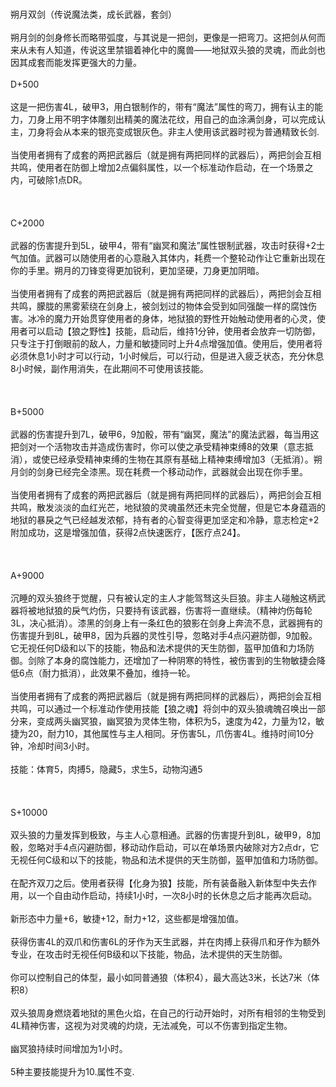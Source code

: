 <title>
朔月双剑</title>
<meta name="GENERATOR" content="WinCHM">
<meta http-equiv="Content-Type" content="text/html; charset=gb2312">

<br>朔月双剑（传说魔法类，成长武器，套剑）
<br>
<br>朔月剑的剑身修长而略带弧度，与其说是一把剑，更像是一把弯刀。这把剑从何而来从未有人知道，传说这里禁锢着神化中的魔兽——地狱双头狼的灵魂，而此剑也因其成套而能发挥更强大的力量。
<br>
<br>D+500
<br>
<br>这是一把伤害4L，破甲3，用白银制作的，带有“魔法”属性的弯刀，拥有认主的能力，刀身上用不明字体雕刻出精美的魔法花纹，用自己的血涂满剑身，可以完成认主，刀身将会从本来的银亮变成银灰色。非主人使用该武器时视为普通精致长剑.
<br>
<br>当使用者拥有了成套的两把武器后（就是拥有两把同样的武器后），两把剑会互相共鸣，使用者在防御上增加2点偏斜属性，以一个标准动作启动，在一个场景之内，可破除1点DR。
<br>
<br> 
<br>
<br>C+2000
<br>
<br>武器的伤害提升到5L，破甲4，带有“幽冥和魔法”属性银制武器，攻击时获得+2士气加值。武器可以随使用者的心意融入其体内，耗费一个整轮动作让它重新出现在你的手里。朔月的刀锋变得更加锐利，更加坚硬，刀身更加阴暗。
<br>
<br>当使用者拥有了成套的两把武器后（就是拥有两把同样的武器后），两把剑会互相共鸣，朦胧的黑雾萦绕在剑身上，被剑划过的物体会受到如同强酸一样的腐蚀伤害。冰冷的魔力开始贯穿使用者的身体，地狱狼的野性开始触动使用者的心灵，使用者可以启动【狼之野性】技能，启动后，维持1分钟，使用者会放弃一切防御，只专注于打倒眼前的敌人，力量和敏捷同时上升4点增强加值。使用后，使用者将必须休息1小时才可以行动，1小时候后，可以行动，但是进入疲乏状态，充分休息8小时候，副作用消失，在此期间不可使用该技能。
<br>
<br> 
<br>
<br>B+5000
<br>
<br>武器的伤害提升到7L，破甲6，9加骰，带有“幽冥，魔法”的魔法武器，每当用这把剑对一个活物攻击并造成伤害时，你可以使之承受精神束缚8的效果（意志抵消），或使已经承受精神束缚的生物在其原有基础上精神束缚增加3（无抵消）。朔月剑的剑身已经完全漆黑。现在耗费一个移动动作，武器就会出现在你手里。
<br>
<br>当使用者拥有了成套的两把武器后（就是拥有两把同样的武器后），两把剑会互相共鸣，散发淡淡的血红光芒，地狱狼的灵魂虽然还未完全觉醒，但是它本身蕴涵的地狱的暴戾之气已经越发浓郁，持有者的心智变得更加坚定和冷静，意志检定+2附加成功，这是增强加值，获得2点快速医疗，【医疗点24】。
<br>
<br> 
<br>
<br>A+9000
<br>
<br>沉睡的双头狼终于觉醒，只有被认定的主人才能驾驽这头巨狼。非主人碰触这柄武器将被地狱狼的戾气灼伤，只要持有该武器，伤害将一直继续。（精神灼伤每轮3L，决心抵消）。漆黑的剑身上有一条红色的狼影在剑身上奔流不息，武器拥有的伤害提升到8L，破甲8，因为兵器的灵性引导，忽略对手4点闪避防御，9加骰。它无视任何D级和以下的技能，物品和法术提供的天生防御，盔甲加值和力场防御。剑除了本身的腐蚀能力，还增加了一种阴寒的特性，被伤害到的生物敏捷会降低6点（耐力抵消），此效果不叠加，维持一轮。
<br>
<br>当使用者拥有了成套的两把武器后（就是拥有两把同样的武器后），两把剑会互相共鸣，可以通过一个标准动作使用技能【狼之魂】将剑中的双头狼魂魄召唤出一部分来，变成两头幽冥狼，幽冥狼为灵体生物，体积为5，速度为42，力量为12，敏捷为20，耐力10，其他属性与主人相同。牙伤害5L，爪伤害4L。维持时间10分钟，冷却时间3小时。
<br>
<br>技能：体育5，肉搏5，隐藏5，求生5，动物沟通5
<br>
<br> 
<br>
<br>S+10000
<br>
<br>双头狼的力量发挥到极致，与主人心意相通。武器的伤害提升到8L，破甲9，8加骰，忽略对手4点闪避防御，移动动作启动，可以在单场景内破除对方2点dr，它无视任何C级和以下的技能，物品和法术提供的天生防御，盔甲加值和力场防御。
<br>
<br>在配齐双刀之后。使用者获得【化身为狼】技能，所有装备融入新体型中失去作用，以一个自由动作启动，持续1小时，一次8小时的长休息之后才能再次启动。
<br>
<br>新形态中力量+6，敏捷+12，耐力+12，这些都是增强加值。
<br>
<br>获得伤害4L的双爪和伤害6L的牙作为天生武器，并在肉搏上获得爪和牙作为额外专业，在攻击时无视任何B级和以下技能，物品，法术提供的天生防御。
<br>
<br>你可以控制自己的体型，最小如同普通狼（体积4），最大高达3米，长达7米（体积8）
<br>
<br>双头狼周身燃烧着地狱的黑色火焰，在自己的行动开始时，对所有相邻的生物受到4L精神伤害，这视为对灵魂的灼烧，无法减免，可以不伤害到指定生物。
<br>
<br>幽冥狼持续时间增加为1小时。
<br>
<br>5种主要技能提升为10.属性不变.
<br>
